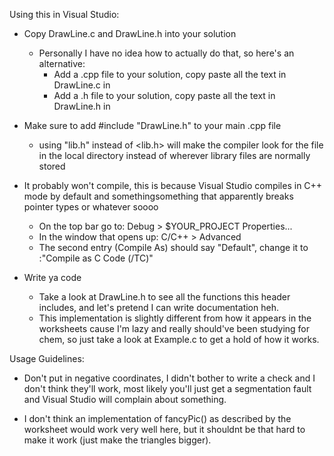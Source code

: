 Using this in Visual Studio:

- Copy DrawLine.c and DrawLine.h into your solution
	- Personally I have no idea how to actually do that, so here's an alternative:
		- Add a .cpp file to your solution, copy paste all the text in DrawLine.c in
		- Add a .h file to your solution, copy paste all the text in DrawLine.h in
		
- Make sure to add #include "DrawLine.h" to your main .cpp file
	- using "lib.h" instead of \<lib.h\> will make the compiler look for the file in the local directory instead of wherever library files are normally stored

- It probably won't compile, this is because Visual Studio compiles in C++ mode by default and somethingsomething that apparently breaks pointer types or whatever soooo
	- On the top bar go to: Debug > $YOUR_PROJECT Properties...
	- In the window that opens up: C/C++ > Advanced
	- The second entry (Compile As) should say "Default", change it to :"Compile as C Code (/TC)"
	
- Write ya code
	- Take a look at DrawLine.h to see all the functions this header includes, and let's pretend I can write documentation heh.
	- This implementation is slightly different from how it appears in the worksheets cause I'm lazy and really should've been studying for chem, so just take a look at Example.c to get a hold of how it works.
	

Usage Guidelines:
- Don't put in negative coordinates, I didn't bother to write a check and I don't think they'll work, most likely you'll just get a segmentation fault and Visual Studio will complain about something. 

- I don't think an implementation of fancyPic() as described by the worksheet would work very well here, but it shouldnt be that hard to make it work (just make the triangles bigger).